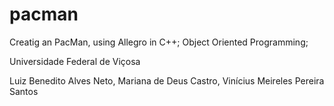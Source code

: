 # pacman
Creatig an PacMan, using Allegro in C++;
Object Oriented Programming;

Universidade Federal de Viçosa

Luiz Benedito Alves Neto, Mariana de Deus Castro, Vinícius Meireles Pereira Santos
